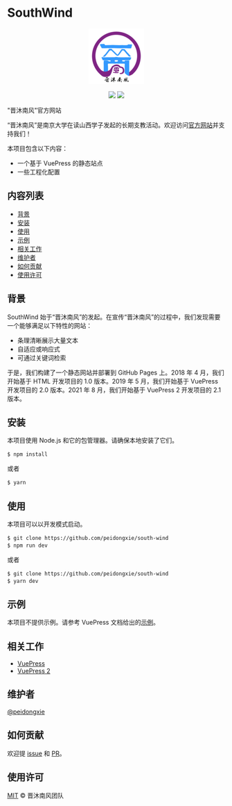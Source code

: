 # SouthWind

<p align="center">
  <img src="./docs/.vuepress/public/img/logo/logo-with-name-128.png">
</p>
<p align="center">
  <img src="https://img.shields.io/github/license/peidongxie/south-wind" />
  <img src="https://img.shields.io/github/package-json/v/peidongxie/south-wind" />
</p>

"晋沐南风"官方网站

“晋沐南风”是南京大学在读山西学子发起的长期支教活动。欢迎访问[官方网站](https://southwind.peaceandlove.top)并支持我们！

本项目包含以下内容：

- 一个基于 VuePress 的静态站点
- 一些工程化配置

## 内容列表

- [背景](#背景)
- [安装](#安装)
- [使用](#使用)
- [示例](#示例)
- [相关工作](#相关工作)
- [维护者](#维护者)
- [如何贡献](#如何贡献)
- [使用许可](#使用许可)

## 背景

SouthWind 始于“晋沐南风”的发起。在宣传“晋沐南风”的过程中，我们发现需要一个能够满足以下特性的网站：

- 条理清晰展示大量文本
- 自适应或响应式
- 可通过关键词检索

于是，我们构建了一个静态网站并部署到 GitHub Pages 上。2018 年 4 月，我们开始基于 HTML 开发项目的 1.0 版本。2019 年 5 月，我们开始基于 VuePress 开发项目的 2.0 版本。2021 年 8 月，我们开始基于 VuePress 2 开发项目的 2.1 版本。

## 安装

本项目使用 Node.js 和它的包管理器。请确保本地安装了它们。

```sh
$ npm install
```

或者

```sh
$ yarn
```

## 使用

本项目可以以开发模式启动。

```sh
$ git clone https://github.com/peidongxie/south-wind
$ npm run dev
```

或者

```sh
$ git clone https://github.com/peidongxie/south-wind
$ yarn dev
```

## 示例

本项目不提供示例。请参考 VuePress 文档给出的[示例](https://v2.vuepress.vuejs.org/guide/getting-started.html)。

## 相关工作

- [VuePress](https://github.com/vuejs/vuepress)
- [VuePress 2](https://github.com/vuepress/vuepress-next)

## 维护者

[@peidongxie](https://github.com/peidongxie)

## 如何贡献

欢迎提 [issue](https://github.com/peidongxie/south-wind/issues/new) 和 [PR](https://github.com/peidongxie/south-wind/compare)。

## 使用许可

[MIT](LICENSE) © 晋沐南风团队
